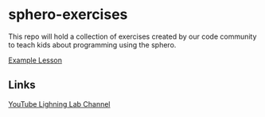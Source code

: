 # sphero-exercises

This repo will hold a collection of exercises created by our code community to teach kids about programming using the sphero.

[Example Lesson](https://github.com/TahoeJS/sphero-exercises/blob/master/ExampleLesson.md)

## Links

[YouTube Lighning Lab Channel](https://www.youtube.com/channel/UCM3c30DuxaH1qJjhpEVhrbA)
